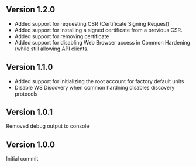 ## Version 1.2.0
* Added support for requesting CSR (Certificate Signing Request)
* Added support for installing a signed certificate from a previous CSR.
* Added support for removing certificate
* Added support for disabling Web Browser access in Common Hardening (while still allowing API clients.

## Version 1.1.0
* Added support for initializing the root account for factory default units
* Disable WS Discovery when common hardning disables discovery protocols

## Version 1.0.1
Removed debug output to console

## Version 1.0.0
Initial commit
